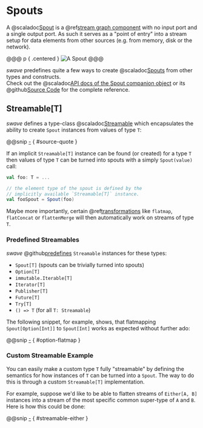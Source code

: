 Spouts
======

A @scaladoc[Spout] is a @ref[stream graph component] with no input port and a single output port. As such it serves
as a "point of entry" into a stream setup for data elements from other sources (e.g. from memory, disk or the network).

@@@ p { .centered }
![A Spout](.../spout.svg)
@@@

*swave* predefines quite a few ways to create @scaladoc[Spouts] from other types and constructs.<br/>
Check out the @scaladoc[API docs of the Spout companion object](swave.core.Spout$) or its
@github[Source Code](/core/src/main/scala/swave/core/Spout.scala) for the complete reference.


Streamable[T]
-------------

*swave* defines a type-class @scaladoc[Streamable] which encapsulates the ability to create `Spout` instances from
values of type `T`:

@@snip [-]($core/Streamable.scala) { #source-quote }

If an implicit `Streamable[T]` instance can be found (or created) for a type `T` then values of type `T`
can be turned into spouts with a simply `Spout(value)` call:

```scala
val foo: T = ...

// the element type of the spout is defined by the
// implicitly available `Streamable[T]` instance.
val fooSpout = Spout(foo)
```

Maybe more importantly, certain @ref[transformations] like `flatmap`, `flatConcat` or `flattenMerge` will then
automatically work on streams of type `T`.


### Predefined Streamables

*swave* @github[predefines] `Streamable` instances for these types:
 
- `Spout[T]` (spouts can be trivially turned into spouts)
- `Option[T]`
- `immutable.Iterable[T]`
- `Iterator[T]`
- `Publisher[T]`
- `Future[T]`
- `Try[T]`
- `() => T` (for all `T: Streamable`)

The following snippet, for example, shows, that flatmapping `Spout[Option[Int]]` to `Spout[Int]` works as expected
without further ado:

@@snip [-]($test/SpoutSpec.scala) { #option-flatmap }


### Custom Streamable Example

You can easily make a custom type `T` fully "streamable" by defining the semantics for how instances of `T` can be
turned into a `Spout`. The way to do this is through a custom `Streamable[T]` implementation.
  
For example, suppose we'd like to be able to flatten streams of `Either[A, B]` instances into a stream of the most
specific common super-type of `A` and `B`. Here is how this could be done:

@@snip [-]($test/SpoutSpec.scala) { #streamable-either }


  [Spout]: swave.core.Spout
  [Spouts]: swave.core.Spout
  [Streamable]: swave.core.Streamable
  [stream graph component]: basics.md#streams-as-graphs
  [transformations]: transformations/index.md
  [predefines]: /core/src/main/scala/swave/core/Streamable.scala